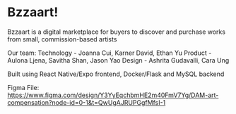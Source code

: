 # Bzzaart!

Bzzaart is a digital marketplace for buyers to discover and purchase works from small, commission-based artists

Our team:
Technology - Joanna Cui, Karner David, Ethan Yu
Product - Aulona Ljena, Savitha Shan, Jason Yao
Design - Ashrita Gudavalli, Cara Ung

Built using React Native/Expo frontend, Docker/Flask and MySQL backend

Figma File:
https://www.figma.com/design/Y3YyEqchbmHE2m40FmV7Yg/DAM-art-compensation?node-id=0-1&t=QwUgAJRUPGgfMfsI-1
